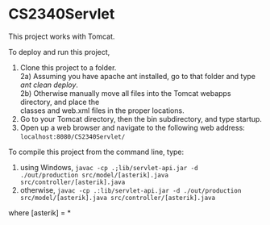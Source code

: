 CS2340Servlet
=============

This project works with Tomcat.

To deploy and run this project,<br />
  1) Clone this project to a folder.<br />
  2a) Assuming you have apache ant installed, go to that folder and type <em>ant clean deploy</em>.<br />
  2b) Otherwise manually move all files into the Tomcat webapps directory, and place the<br />
      classes and web.xml files in the proper locations.<br />
  3) Go to your Tomcat directory, then the bin subdirectory, and type startup.<br />
  4) Open up a web browser and navigate to the following web address:<br />
      <code>localhost:8080/CS2340Servlet/</code>
      
To compile this project from the command line, type:<br />
  1) using Windows, <code>javac -cp .;lib/servlet-api.jar -d ./out/production src/model/[asterik].java src/controller/[asterik].java</code><br />
  2) otherwise, <code>javac -cp .:lib/servlet-api.jar -d ./out/production src/model/[asterik].java src/controller/[asterik].java</code><br />
  
  where [asterik] = *
